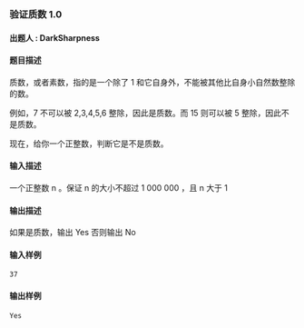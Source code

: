 ### 验证质数 1.0

#### 出题人 : DarkSharpness

#### 题目描述

质数，或者素数，指的是一个除了 1 和它自身外，不能被其他比自身小自然数整除的数。

例如，7 不可以被 2,3,4,5,6 整除，因此是质数。而 15 则可以被 5 整除，因此不是质数。

现在，给你一个正整数，判断它是不是质数。

#### 输入描述

一个正整数 n 。保证 n 的大小不超过 1 000  000 ，且 n 大于 1

#### 输出描述

如果是质数，输出 Yes
否则输出 No

#### 输入样例
```
37
```
#### 输出样例
```
Yes
```
